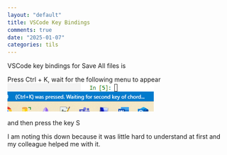 ```yaml
---
layout: "default"
title: VSCode Key Bindings
comments: true
date: "2025-01-07"
categories: tils
---
```


VSCode key bindings for Save All files is 

Press Ctrl + K, wait for the following menu to appear
![My Image](./image.png)

and then press the key S 

I am noting this down because it was little hard to understand at first and my colleague helped me with it. 